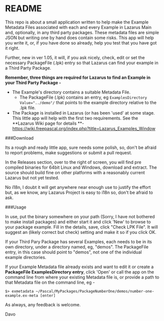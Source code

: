 README
===========



This repo is about a small application written to help make the Example Metadata Files associated with each and every Example in Lazarus Main and, optionally, in any third party packages. These metadata files are simple JSON but writing one by hand does contain some risks. This app will help you write it, or, if you have done so already, help you test that you have got it right.

Further, new in ver 1.05, it will, if you ask nicely, check, edit or set the necessary PackageFile (.lpk) entry so that Lazarus can find your example in a Third Party Package.

**Remember, three things are required for Lazarus to find an Example in your Third Party Package -** 
 * The Example's directory contains a suitable Metadata File.
	 * The PackageFile (.lpk) contains an entry, eg `ExamplesDirectory Value="../demo"/` that points to the example directory relative to the .lpk file.
  * The Package is installed in Lazarus (or has been 'used' at some stage.
  This little app will help with the first two requirements. See the **Lazarus Wiki page for details **- https://wiki.freepascal.org/index.php?title=Lazarus_Examples_Window

###Download

Its a rough and ready little app, sure needs some polish, so, don't be afraid to report problems, make suggestions or submit a pull request.

In the Releases section, over to the right of screen, you will find pre compiled binaries for 64bit Linux and Windows, download and extract. The source should build fine on other platforms with a reasonably current Lazarus but not yet tested. 

No i18n, I doubt it will get anywhere near enough use to justify the effort but, as we know, any Lazarus Project is easy to i18n so, don't be afraid to ask.

###Usage

In use, put the binary somewhere on your path (Sorry, I have not bothered to make install packages) and either start it and click 'New' to browse to your package example. Fill in the details, save, click "Check LPK File". It will suggest an (likely correct but check) setting and make it so if you click OK.

If your Third Pary Package has several Examples, each needs to be in its own directory, under a directory named, eg, "demos". The PackageFile entry, in this case should point to "demos", not one of the individual example directories. 

If your Example Metadata file already exists and want to edit it or create a **PackageFile ExamplesDirectory entry**, click 'Open' or call the app on the command line from where your existing Metadata file is, or provide a path to that Metadata file on the command line, eg -

	$> exmetadata ~/Pascal/MyPackages/PackageNumberOne/demos/number-one-example.ex-meta [enter] 

As always, any feedback is welcome.

Davo
